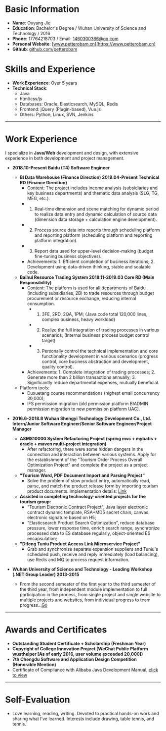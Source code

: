 # Basic Information
- **Name**: Ouyang Jie
- **Education**: Bachelor's Degree / Wuhan University of Science and Technology / 2016
- **Phone**: 17764218703 / Email: 1460300366@qq.com
- **Personal Website**: [www.petterobam.cn](https://www.petterobam.cn)
- **Github**: [github.com/petterobam](https://github.com/petterobam)

# Skills and Experience

- **Work Experience**: Over 5 years
- **Technical Stack**:
  - Java
  - html/css/js
  - Databases: Oracle, Elasticsearch, MySQL, Redis
  - Frontend: jQuery (Plugin-based), Vue.js
  - Others: Python, Linux, SVN, Jenkins

---

# Work Experience

I specialize in **Java/Web** development and design, with extensive experience in both development and project management.

- **2018.10-Present Baidu (T4) Software Engineer**
  - **BI Data Warehouse (Finance Direction) 2019.04-Present Technical RD (Finance Direction)**
    - Content: The project includes income analysis (subsidiaries and key business departments) and thematic data analysis (SLG, TG, MEG, etc.).
    - 1. Real-time dimension and scene matching for dynamic period to realize data entry and dynamic calculation of source data (dimension data storage + calculation engine development).
    - 2. Process source data into reports through scheduling platform and reporting platform (scheduling platform and reporting platform integration).
    - 3. Report data used for upper-level decision-making (budget fine-tuning business objectives).
    - Achievements: 1. Efficient completion of business iterations; 2. Development using data-driven thinking, stable and scalable code.
  - **Baihui Resource Trading System 2018.11-2019.03 Core RD (Main Responsibility)**
    - Content: The platform is used for all departments of Baidu (including subsidiaries, 2B) to trade resources through budget procurement or resource exchange, reducing internal consumption.
      - 1. 3FE, 2RD, 2QA, 1PM; (Java code total 120,000 lines, complex business, heavy workload)
      - 2. Realize the full integration of trading processes in various scenarios; (Internal business process budget control target)
      - 3. Personally control the technical implementation and core functionality development in various scenarios (progress control, core business abstraction and development, quality control).
    - Achievements: 1. Complete integration of trading processes; 2. Generate more than 2 billion transactions annually; 3. Significantly reduce departmental expenses, mutually beneficial.
  - Platform tools:
    - Duxuetang course recommendations (highest email concurrency 30,000);
    - IFS permission migration (old permission platform BIADMIN permission migration to new permission platform UAC).

- **2016.6-2018.8 Wuhan Shengyi Technology Development Co., Ltd. Intern/Junior Software Engineer/Senior Software Engineer/Project Manager**
  - **ASMS10000 System Refactoring Project (spring mvc + mybatis + oracle + maven multi-project integration)**
    - After refactoring, there were some hidden dangers in the connection and interaction between various systems. Apply for the establishment of the "Tourism Order Process Overall Optimization Project" and complete the project as a project manager.
  - **"Tourism Word, PDF Document Import and Parsing Project"**
    - Solve the problem of slow product entry, automatically read, parse, and match the product release form by importing tourism product documents. Implementation details: [Link](https://www.petterobam.cn/blog/2017/10/25/Word-PDF-Parse-1/)
  - **Assisted in completing technology-oriented projects for the tourism group:**
    - "Tourism Electronic Contract Project", Java layer electronic contract dynamic template, RSA+MD5 secret chain, canvas electronic signature based on H5;
    - "Elasticsearch Product Search Optimization", reduce database pressure, lower response time, enrich search range, synchronize processed data to ES database regularly, object-oriented ES encapsulation;
  - **"Difeng Tuniu Product Access Link Microservice Project"**
    - Grab and synchronize separate expansion suppliers and Tuniu's scheduled push, receive and reply immediately (load balancing), use Redis and MQ to process request information.

- **Wuhan University of Science and Technology - Leading Workshop (.NET Group Leader) 2013-2015**
  - From the second semester of the first year to the third semester of the third year, from independent module implementation to full participation in the process, from single project and single website to multiple projects and websites, from individual progress to team progress...[Go](UNIVERSITY-RESUME-en.md)

---

# Awards and Certificates

- **Outstanding Student Certificate + Scholarship (Freshman Year)**
- **Copyright of College Innovation Project (WeChat Public Platform wusthelper [As of early 2016, user volume exceeded 20,000])**
- **7th Chengdu Software and Application Design Competition (Honorable Mention)**
- Certificate of Compliance with Alibaba Java Development Manual, [click to view](https://petterobam.github.io/info/old/static/image/aliyun-coding.jpg)

---

# Self-Evaluation

- Love learning, reading, writing. Devoted to practical hands-on work and sharing what I've learned. Interests include drawing, table tennis, and tennis.
